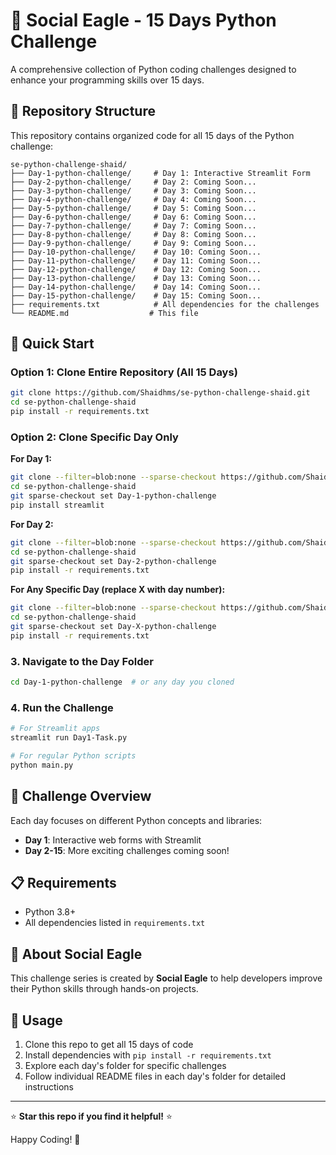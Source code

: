 # 🦅 Social Eagle - 15 Days Python Challenge

A comprehensive collection of Python coding challenges designed to enhance your programming skills over 15 days.

## 📁 Repository Structure

This repository contains organized code for all 15 days of the Python challenge:

```
se-python-challenge-shaid/
├── Day-1-python-challenge/     # Day 1: Interactive Streamlit Form
├── Day-2-python-challenge/     # Day 2: Coming Soon...
├── Day-3-python-challenge/     # Day 3: Coming Soon...
├── Day-4-python-challenge/     # Day 4: Coming Soon...
├── Day-5-python-challenge/     # Day 5: Coming Soon...
├── Day-6-python-challenge/     # Day 6: Coming Soon...
├── Day-7-python-challenge/     # Day 7: Coming Soon...
├── Day-8-python-challenge/     # Day 8: Coming Soon...
├── Day-9-python-challenge/     # Day 9: Coming Soon...
├── Day-10-python-challenge/    # Day 10: Coming Soon...
├── Day-11-python-challenge/    # Day 11: Coming Soon...
├── Day-12-python-challenge/    # Day 12: Coming Soon...
├── Day-13-python-challenge/    # Day 13: Coming Soon...
├── Day-14-python-challenge/    # Day 14: Coming Soon...
├── Day-15-python-challenge/    # Day 15: Coming Soon...
├── requirements.txt            # All dependencies for the challenges
└── README.md                  # This file
```

## 🚀 Quick Start

### Option 1: Clone Entire Repository (All 15 Days)
```bash
git clone https://github.com/Shaidhms/se-python-challenge-shaid.git
cd se-python-challenge-shaid
pip install -r requirements.txt
```

### Option 2: Clone Specific Day Only
**For Day 1:**
```bash
git clone --filter=blob:none --sparse-checkout https://github.com/Shaidhms/se-python-challenge-shaid.git
cd se-python-challenge-shaid
git sparse-checkout set Day-1-python-challenge
pip install streamlit
```

**For Day 2:**
```bash
git clone --filter=blob:none --sparse-checkout https://github.com/Shaidhms/se-python-challenge-shaid.git
cd se-python-challenge-shaid  
git sparse-checkout set Day-2-python-challenge
pip install -r requirements.txt
```

**For Any Specific Day (replace X with day number):**
```bash
git clone --filter=blob:none --sparse-checkout https://github.com/Shaidhms/se-python-challenge-shaid.git
cd se-python-challenge-shaid
git sparse-checkout set Day-X-python-challenge
pip install -r requirements.txt
```

### 3. Navigate to the Day Folder
```bash
cd Day-1-python-challenge  # or any day you cloned
```

### 4. Run the Challenge
```bash
# For Streamlit apps
streamlit run Day1-Task.py

# For regular Python scripts  
python main.py
```

## 🎯 Challenge Overview

Each day focuses on different Python concepts and libraries:

- **Day 1**: Interactive web forms with Streamlit
- **Day 2-15**: More exciting challenges coming soon!

## 📋 Requirements

- Python 3.8+
- All dependencies listed in `requirements.txt`

## 🤝 About Social Eagle

This challenge series is created by **Social Eagle** to help developers improve their Python skills through hands-on projects.

## 📝 Usage

1. Clone this repo to get all 15 days of code
2. Install dependencies with `pip install -r requirements.txt`
3. Explore each day's folder for specific challenges
4. Follow individual README files in each day's folder for detailed instructions

---

⭐ **Star this repo if you find it helpful!** ⭐

Happy Coding! 🐍
